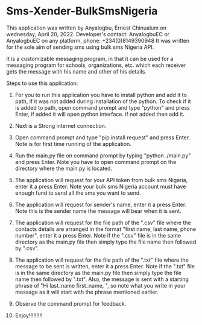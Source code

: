 # Sms-Xender-BulkSmsNigeria
This application was written by Anyalogbu, Ernest Chinualum on wednesday, April 20, 2022. Developer's contact: AnyalogbuEC or AnyalogbuEC on any platform, phone: +234(0)8149390948 It was written for the sole aim of sending sms using bulk sms Nigeria API.

It is a customizable messaging program, in that it can be used for a messaging program for schools, organizations, etc. which each receiver gets the message with his name and other of his details.

Steps to use this application:

1. For you to run this application you have to install python and add it to path, if it was not added during installation of the python.
To check if it is added to path, open command prompt and type "python" and press Enter, if added it will open python interface.
if not added then add it.

2. Next is a Strong internet connection.

3. Open command prompt and type "pip install request" and press Enter. Note is for first time running of the application.

4. Run the main.py file on command prompt by typing "python ./main.py" and press Enter.
Note you have to open command prompt on the directory where the main.py is located.

5. The application will request for your API token from bulk sms Nigeria, enter it a press Enter.
Note your bulk sms Nigeria account must have enough fund to send all the sms you want to send.

6. The application will request for sender's name, enter it a press Enter.
Note this is the sender name the message will bear when it is sent.

7. The application will request for the file path of the ".csv" file where the contacts details are arranged in the format "first name, last name, phone number",
enter it a press Enter. Note if the ".csv" file is in the same directory as the main.py file then simply type the file name then followed by ".csv".

8. The application will request for the file path of the ".txt" file where the message to be sent is written, enter it a press Enter.
Note if the ".txt" file is in the same directory as the main.py file then simply type the file name then followed by ".txt".
Also, the message is sent with a starting phrase of  "Hi last_name first_name, ", so note what you write in your message as it will start with the phrase mentioned earlier.

9. Observe the command prompt for feedback.

10. Enjoy!!!!!!!!!
